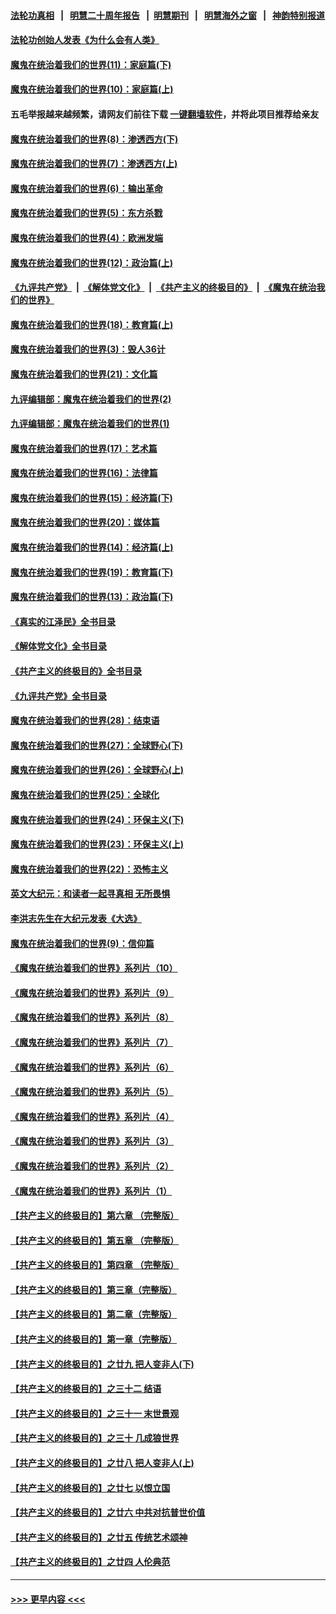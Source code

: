 #### [法轮功真相](https://github.com/gfw-breaker/truth/blob/master/README.md?t=0) &nbsp;&nbsp;|&nbsp;&nbsp; [明慧二十周年报告](https://github.com/gfw-breaker/mh-reports/blob/master/README.md?t=0) &nbsp;&nbsp;|&nbsp;&nbsp;[明慧期刊](https://github.com/gfw-breaker/mh-qikan) &nbsp;&nbsp;|&nbsp;&nbsp; [明慧海外之窗](https://github.com/gfw-breaker/mh-news/blob/master/README.md?t=0) &nbsp;&nbsp;|&nbsp;&nbsp; [神韵特别报道](https://github.com/gfw-breaker/mh-news/blob/master/shenyun.md?t=0)
#### [法轮功创始人发表《为什么会有人类》](../pages/nsc422/n13912117.md?t=02050643) 
#### [魔鬼在统治着我们的世界(11)：家庭篇(下)](../pages/nsc422/n10440961.md?t=02050643) 
#### [魔鬼在统治着我们的世界(10)：家庭篇(上)](../pages/nsc422/n10435448.md?t=02050643) 
#### 五毛举报越来越频繁，请网友们前往下载 [一键翻墙软件](https://github.com/gfw-breaker/ssr-accounts)，并将此项目推荐给亲友
#### [魔鬼在统治着我们的世界(8)：渗透西方(下)](../pages/nsc422/n10429603.md?t=02050643) 
#### [魔鬼在统治着我们的世界(7)：渗透西方(上)](../pages/nsc422/n10426013.md?t=02050643) 
#### [魔鬼在统治着我们的世界(6)：输出革命](../pages/nsc422/n10421536.md?t=02050643) 
#### [魔鬼在统治着我们的世界(5)：东方杀戮](../pages/nsc422/n10417707.md?t=02050643) 
#### [魔鬼在统治着我们的世界(4)：欧洲发端](../pages/nsc422/n10414890.md?t=02050643) 
#### [魔鬼在统治着我们的世界(12)：政治篇(上)](../pages/nsc422/n10444576.md?t=02050643) 
#### [《九评共产党》](https://github.com/begood0513/9ping.md/blob/master/README.md) &nbsp;|&nbsp; [《解体党文化》](../../../../jtdwh.md/blob/master/README.md)  &nbsp;|&nbsp; [《共产主义的终极目的》](../../../../gczydzjmd.md/blob/master/README.md) &nbsp;|&nbsp; [《魔鬼在统治我们的世界》](../../../../mgztzwmdsj.md/blob/master/README.md) 
#### [魔鬼在统治着我们的世界(18)：教育篇(上)](../pages/nsc422/n10526970.md?t=02050643) 
#### [魔鬼在统治着我们的世界(3)：毁人36计](../pages/nsc422/n10411583.md?t=02050643) 
#### [魔鬼在统治着我们的世界(21)：文化篇](../pages/nsc422/n10597706.md?t=02050643) 
#### [九评编辑部：魔鬼在统治着我们的世界(2)](../pages/nsc422/n10410036.md?t=02050643) 
#### [九评编辑部：魔鬼在统治着我们的世界(1)](../pages/nsc422/n10406825.md?t=02050643) 
#### [魔鬼在统治着我们的世界(17)：艺术篇](../pages/nsc422/n10499093.md?t=02050643) 
#### [魔鬼在统治着我们的世界(16)：法律篇](../pages/nsc422/n10485969.md?t=02050643) 
#### [魔鬼在统治着我们的世界(15)：经济篇(下)](../pages/nsc422/n10469975.md?t=02050643) 
#### [魔鬼在统治着我们的世界(20)：媒体篇](../pages/nsc422/n10586579.md?t=02050643) 
#### [魔鬼在统治着我们的世界(14)：经济篇(上)](../pages/nsc422/n10457370.md?t=02050643) 
#### [魔鬼在统治着我们的世界(19)：教育篇(下)](../pages/nsc422/n10564808.md?t=02050643) 
#### [魔鬼在统治着我们的世界(13)：政治篇(下)](../pages/nsc422/n10448270.md?t=02050643) 
#### [《真实的江泽民》全书目录](../pages/nsc422/n13721399.md?t=02050643) 
#### [《解体党文化》全书目录](../pages/nsc422/n13721157.md?t=02050643) 
#### [《共产主义的终极目的》全书目录](../pages/nsc422/n13721048.md?t=02050643) 
#### [《九评共产党》全书目录](../pages/nsc422/n13708085.md?t=02050643) 
#### [魔鬼在统治着我们的世界(28)：结束语](../pages/nsc422/n10936246.md?t=02050643) 
#### [魔鬼在统治着我们的世界(27)：全球野心(下)](../pages/nsc422/n10928319.md?t=02050643) 
#### [魔鬼在统治着我们的世界(26)：全球野心(上)](../pages/nsc422/n10900318.md?t=02050643) 
#### [魔鬼在统治着我们的世界(25)：全球化](../pages/nsc422/n10788205.md?t=02050643) 
#### [魔鬼在统治着我们的世界(24)：环保主义(下)](../pages/nsc422/n10695307.md?t=02050643) 
#### [魔鬼在统治着我们的世界(23)：环保主义(上)](../pages/nsc422/n10688613.md?t=02050643) 
#### [魔鬼在统治着我们的世界(22)：恐怖主义](../pages/nsc422/n10614727.md?t=02050643) 
#### [英文大纪元：和读者一起寻真相 无所畏惧](../pages/nsc422/n12542027.md?t=02050643) 
#### [李洪志先生在大纪元发表《大选》](../pages/nsc422/n12534746.md?t=02050643) 
#### [魔鬼在统治着我们的世界(9)：信仰篇](../pages/nsc422/n10432159.md?t=02050643) 
#### [《魔鬼在统治着我们的世界》系列片（10）](../pages/nsc422/n12292670.md?t=02050643) 
#### [《魔鬼在统治着我们的世界》系列片（9）](../pages/nsc422/n12290859.md?t=02050643) 
#### [《魔鬼在统治着我们的世界》系列片（8）](../pages/nsc422/n12287445.md?t=02050643) 
#### [《魔鬼在统治着我们的世界》系列片（7）](../pages/nsc422/n12283425.md?t=02050643) 
#### [《魔鬼在统治着我们的世界》系列片（6）](../pages/nsc422/n12282314.md?t=02050643) 
#### [《魔鬼在统治着我们的世界》系列片（5）](../pages/nsc422/n12281419.md?t=02050643) 
#### [《魔鬼在统治着我们的世界》系列片（4）](../pages/nsc422/n12274024.md?t=02050643) 
#### [《魔鬼在统治着我们的世界》系列片（3）](../pages/nsc422/n12271322.md?t=02050643) 
#### [《魔鬼在统治着我们的世界》系列片（2）](../pages/nsc422/n12269049.md?t=02050643) 
#### [《魔鬼在统治着我们的世界》系列片（1）](../pages/nsc422/n12267575.md?t=02050643) 
#### [【共产主义的终极目的】第六章 （完整版）](../pages/nsc422/n11428913.md?t=02050643) 
#### [【共产主义的终极目的】第五章 （完整版）](../pages/nsc422/n11428912.md?t=02050643) 
#### [【共产主义的终极目的】第四章 （完整版）](../pages/nsc422/n11428907.md?t=02050643) 
#### [【共产主义的终极目的】第三章（完整版）](../pages/nsc422/n11428848.md?t=02050643) 
#### [【共产主义的终极目的】第二章（完整版）](../pages/nsc422/n11428831.md?t=02050643) 
#### [【共产主义的终极目的】第一章（完整版）](../pages/nsc422/n11417651.md?t=02050643) 
#### [【共产主义的终极目的】之廿九 把人变非人(下)](../pages/nsc422/n11344140.md?t=02050643) 
#### [【共产主义的终极目的】之三十二 结语](../pages/nsc422/n11360535.md?t=02050643) 
#### [【共产主义的终极目的】之三十一 末世景观](../pages/nsc422/n11351129.md?t=02050643) 
#### [【共产主义的终极目的】之三十 几成狼世界](../pages/nsc422/n11348280.md?t=02050643) 
#### [【共产主义的终极目的】之廿八 把人变非人(上)](../pages/nsc422/n11340492.md?t=02050643) 
#### [【共产主义的终极目的】之廿七 以恨立国](../pages/nsc422/n11336944.md?t=02050643) 
#### [【共产主义的终极目的】之廿六 中共对抗普世价值](../pages/nsc422/n11324785.md?t=02050643) 
#### [【共产主义的终极目的】之廿五 传统艺术颂神](../pages/nsc422/n11296396.md?t=02050643) 
#### [【共产主义的终极目的】之廿四 人伦典范](../pages/nsc422/n11296397.md?t=02050643) 

----
#### [ >>> 更早内容 <<< ](../indexes/nsc422-earlier.md)
